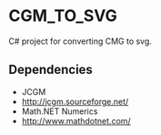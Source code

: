 # CGM_TO_SVG
C# project for converting CMG to svg.

## Dependencies 
* JCGM
 * http://jcgm.sourceforge.net/
* Math.NET Numerics 
 * http://www.mathdotnet.com/
